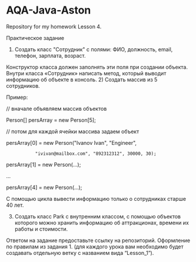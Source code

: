 # AQA-Java-Aston
Repository for my homework Lesson 4.


Практическое задание

1) Создать класс "Сотрудник" с полями: ФИО, должность, email, телефон, зарплата, возраст.

Конструктор класса должен заполнять эти поля при создании объекта.
Внутри класса «Сотрудник» написать метод, который выводит информацию об объекте в консоль.
2) Создать массив из 5 сотрудников.


Пример:

// вначале объявляем массив объектов

Person[] persArray = new Person[5];

// потом для каждой ячейки массива задаем объект

persArray[0] = new Person("Ivanov Ivan", "Engineer",

               "ivivan@mailbox.com", "892312312", 30000, 30);

persArray[1] = new Person(...);

...

persArray[4] = new Person(...);

С помощью цикла вывести информацию только о сотрудниках старше 40 лет.

3) Создать класс Park с внутренним классом, с помощью объектов которого можно хранить информацию об аттракционах, времени их работы и стоимости.

Ответом на задание предоставьте ссылку на репозиторий. Оформление по правилам из задания 1. (для каждого урока вам необходимо будет создавать отдельную ветку с названием вида “Lesson_1”).
